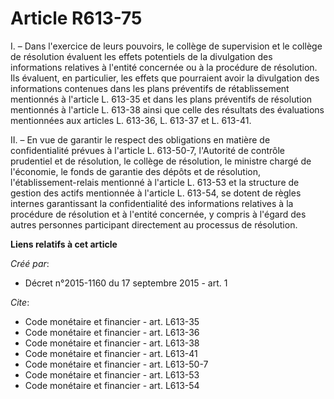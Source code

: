 # Article R613-75

I. – Dans l'exercice de leurs pouvoirs, le collège de supervision et le collège de résolution évaluent les effets potentiels
de la divulgation des informations relatives à l'entité concernée ou à la procédure de résolution. Ils évaluent, en
particulier, les effets que pourraient avoir la divulgation des informations contenues dans les plans préventifs de
rétablissement mentionnés à l'article L. 613-35 et dans les plans préventifs de résolution mentionnés à l'article L. 613-38
ainsi que celle des résultats des évaluations mentionnées aux articles L. 613-36, L. 613-37 et L. 613-41.

II. – En vue de garantir le respect des obligations en matière de confidentialité prévues à l'article L. 613-50-7, l'Autorité
de contrôle prudentiel et de résolution, le collège de résolution, le ministre chargé de l'économie, le fonds de garantie des
dépôts et de résolution, l'établissement-relais mentionné à l'article L. 613-53 et la structure de gestion des actifs
mentionnée à l'article L. 613-54, se dotent de règles internes garantissant la confidentialité des informations relatives à
la procédure de résolution et à l'entité concernée, y compris à l'égard des autres personnes participant directement au
processus de résolution.

**Liens relatifs à cet article**

_Créé par_:

  - Décret n°2015-1160 du 17 septembre 2015 - art. 1

_Cite_:

  - Code monétaire et financier - art. L613-35
  - Code monétaire et financier - art. L613-36
  - Code monétaire et financier - art. L613-38
  - Code monétaire et financier - art. L613-41
  - Code monétaire et financier - art. L613-50-7
  - Code monétaire et financier - art. L613-53
  - Code monétaire et financier - art. L613-54
